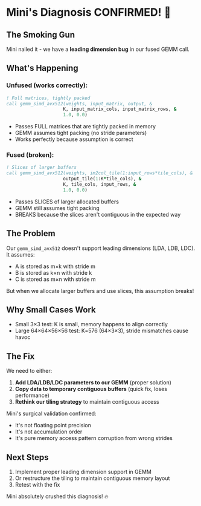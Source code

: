 # Mini's Diagnosis CONFIRMED! 🎯

## The Smoking Gun
Mini nailed it - we have a **leading dimension bug** in our fused GEMM call.

## What's Happening

### Unfused (works correctly):
```fortran
! Full matrices, tightly packed
call gemm_simd_avx512(weights, input_matrix, output, &
                     K, input_matrix_cols, input_matrix_rows, &
                     1.0, 0.0)
```
- Passes FULL matrices that are tightly packed in memory
- GEMM assumes tight packing (no stride parameters)
- Works perfectly because assumption is correct

### Fused (broken):
```fortran
! Slices of larger buffers
call gemm_simd_avx512(weights, im2col_tile(1:input_rows*tile_cols), &
                     output_tile(1:K*tile_cols), &
                     K, tile_cols, input_rows, &
                     1.0, 0.0)
```
- Passes SLICES of larger allocated buffers
- GEMM still assumes tight packing
- BREAKS because the slices aren't contiguous in the expected way

## The Problem

Our `gemm_simd_avx512` doesn't support leading dimensions (LDA, LDB, LDC). It assumes:
- A is stored as m×k with stride m
- B is stored as k×n with stride k  
- C is stored as m×n with stride m

But when we allocate larger buffers and use slices, this assumption breaks!

## Why Small Cases Work
- Small 3×3 test: K is small, memory happens to align correctly
- Large 64×64×56×56 test: K=576 (64×3×3), stride mismatches cause havoc

## The Fix

We need to either:
1. **Add LDA/LDB/LDC parameters to our GEMM** (proper solution)
2. **Copy data to temporary contiguous buffers** (quick fix, loses performance)
3. **Rethink our tiling strategy** to maintain contiguous access

Mini's surgical validation confirmed:
- It's not floating point precision
- It's not accumulation order
- It's pure memory access pattern corruption from wrong strides

## Next Steps
1. Implement proper leading dimension support in GEMM
2. Or restructure the tiling to maintain contiguous memory layout
3. Retest with the fix

Mini absolutely crushed this diagnosis! 🔥